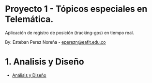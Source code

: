 # Proyecto 1 - Tópicos especiales en Telemática.

Aplicación de registro de posición (tracking-gps) en tiempo real.

By: Esteban Perez Noreña - eperezn@eafit.edu.co

# 1. Analisis y Diseño

* [Análisis y Diseño](analisis-diseno.md)
